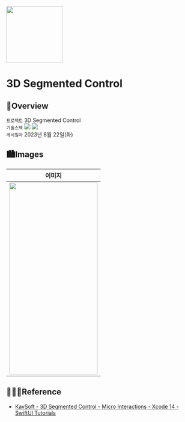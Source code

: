 <img src="https://user-images.githubusercontent.com/21079970/211797254-babc20dc-10c1-4edd-8ce2-56b1e6ee497c.png" align="center" width="150" height="150">

# 3D Segmented Control
## 🍎Overview
`프로젝트` 3D Segmented Control <br>
`기술스택` <img src="https://img.shields.io/badge/Swift-F05138?style=flat-square&logo=Swift&logoColor=white"/> <img src="https://img.shields.io/badge/Xcode-147EFB?style=flat-square&logo=Xcode&logoColor=white"/> <br>
`게시일자` 2023년 8월 22일(화) <br>

## 🏙️Images

| 이미지 |
| :--: |
| <img src="https://github.com/rlarjsdn3/3d-segmented-control-swiftui-toy-project/assets/21079970/8186752a-6051-4f39-9080-30cdc2d3f2a3" align="center" width="235" height="511"> |
 
## 👩🏻‍💻Reference

* [KavSoft - 3D Segmented Control - Micro Interactions - Xcode 14 - SwiftUI Tutorials](https://www.youtube.com/watch?v=iblenfAwjlA&t=471s)
